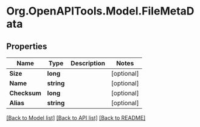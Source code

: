 # Org.OpenAPITools.Model.FileMetaData

## Properties

Name | Type | Description | Notes
------------ | ------------- | ------------- | -------------
**Size** | **long** |  | [optional] 
**Name** | **string** |  | [optional] 
**Checksum** | **long** |  | [optional] 
**Alias** | **string** |  | [optional] 

[[Back to Model list]](../../README.md#documentation-for-models) [[Back to API list]](../../README.md#documentation-for-api-endpoints) [[Back to README]](../../README.md)


